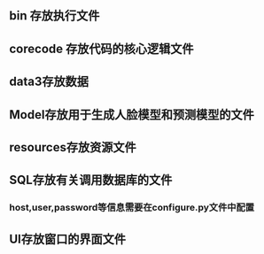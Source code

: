 ##  bin 存放执行文件
##  corecode 存放代码的核心逻辑文件
##  data3存放数据
## Model存放用于生成人脸模型和预测模型的文件
## resources存放资源文件
## SQL存放有关调用数据库的文件
### host,user,password等信息需要在configure.py文件中配置
## UI存放窗口的界面文件
